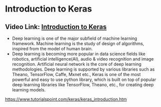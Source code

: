 # Introduction to Keras

## Video Link: [Introduction to Keras]()

- Deep learning is one of the major subfield of machine learning framework. Machine learning is the study of design of algorithms, inspired from the model of human brain. 
- Deep learning is becoming more popular in data science fields like robotics, artificial intelligence(AI), audio & video recognition and image recognition. Artificial neural network is the core of deep learning methodologies. Deep learning is supported by various libraries such as Theano, TensorFlow, Caffe, Mxnet etc., Keras is one of the most powerful and easy to use python library, which is built on top of popular deep learning libraries like TensorFlow, Theano, etc., for creating deep learning models.


https://www.tutorialspoint.com/keras/keras_introduction.htm
